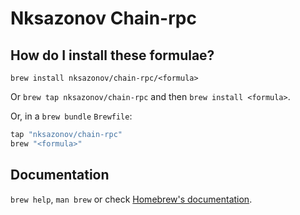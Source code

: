# Nksazonov Chain-rpc

## How do I install these formulae?

`brew install nksazonov/chain-rpc/<formula>`

Or `brew tap nksazonov/chain-rpc` and then `brew install <formula>`.

Or, in a `brew bundle` `Brewfile`:

```ruby
tap "nksazonov/chain-rpc"
brew "<formula>"
```

## Documentation

`brew help`, `man brew` or check [Homebrew's documentation](https://docs.brew.sh).
